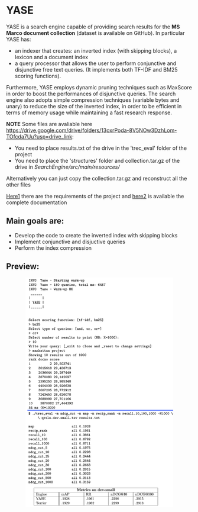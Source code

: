 # YASE
YASE is a search engine capable of providing search results for the **MS Marco document collection** (dataset is available on GitHub).
In particular YASE has:
- an indexer that creates: an inverted index (with skipping blocks), a lexicon and a document index
- a query processor that allows the user to perform conjunctive and disjunctive free text queries. (It implements both TF-IDF and BM25 scoring functions).

Furthermore, YASE employs dynamic pruning techniques such as MaxScore in order to boost the performances of disjunctive queries. The search engine also adopts simple compression techniques (variable bytes and unary) to reduce the size of the inverted index, in order to be efficient in terms of memory usage while maintaining a fast research response.  

**NOTE** Some files are avaliable here https://drive.google.com/drive/folders/13oxrPoda-8V5NOw3DzhLom-TOfcda7Uu?usp=drive_link:
* You need to place results.txt of the drive in the 'trec\_eval' folder of the project
* You need to place the 'structures' folder and collection.tar.gz of the drive in *SearchEngine/src/main/resources/* 

Alternatively you can just copy the collection.tar.gz and reconstruct all the other files

[Here1](requirements.pdf) there are the requirements of the project and [here2](documentation.pdf) is available the complete documentation 

## Main goals are:
- Develop the code to create the inverted index with skipping blocks
- Implement conjunctive and disjuctive queries
- Perform the index compression

## Preview:
<p align="center">
  <img src="preview.png" alt="preview" width="400px"/> 
</p>
